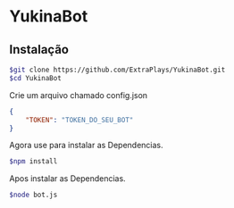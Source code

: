 # YukinaBot

## Instalação 
```sh
$git clone https://github.com/ExtraPlays/YukinaBot.git
$cd YukinaBot
```
 Crie um arquivo chamado config.json

```json
{
    "TOKEN": "TOKEN_DO_SEU_BOT"
}
```
 Agora use para instalar as Dependencias.
```sh
$npm install
```
 Apos instalar as Dependencias.
```sh
$node bot.js
```
